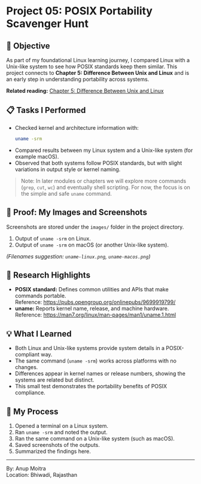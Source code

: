 # Project 05: POSIX Portability Scavenger Hunt

## 📝 Objective  

As part of my foundational Linux learning journey, I compared Linux with a Unix-like system to see how POSIX standards keep them similar. This project connects to **Chapter 5: Difference Between Unix and Linux** and is an early step in understanding portability across systems.  

**Related reading:** [Chapter 5: Difference Between Unix and Linux](../01-understanding-linux-concepts/05-unix-vs-linux.md)  

## 📋 Tasks I Performed  

- Checked kernel and architecture information with:  
  ```bash
  uname -srm
  ```  
- Compared results between my Linux system and a Unix-like system (for example macOS).  
- Observed that both systems follow POSIX standards, but with slight variations in output style or kernel naming.  

> Note: In later modules or chapters we will explore more commands (`grep`, `cut`, `wc`) and eventually shell scripting. For now, the focus is on the simple and safe `uname` command.  

## 📸 Proof: My Images and Screenshots  

Screenshots are stored under the `images/` folder in the project directory.  

1. Output of `uname -srm` on Linux.  
2. Output of `uname -srm` on macOS (or another Unix-like system).  

*(Filenames suggestion: `uname-linux.png`, `uname-macos.png`)*  

## 🔗 Research Highlights  

- **POSIX standard:** Defines common utilities and APIs that make commands portable.  
  Reference: <https://pubs.opengroup.org/onlinepubs/9699919799/>  
- **uname:** Reports kernel name, release, and machine hardware.  
  Reference: <https://man7.org/linux/man-pages/man1/uname.1.html>  

## 💡 What I Learned  

- Both Linux and Unix-like systems provide system details in a POSIX-compliant way.  
- The same command (`uname -srm`) works across platforms with no changes.  
- Differences appear in kernel names or release numbers, showing the systems are related but distinct.  
- This small test demonstrates the portability benefits of POSIX compliance.  

## 📁 My Process  

1. Opened a terminal on a Linux system.  
2. Ran `uname -srm` and noted the output.  
3. Ran the same command on a Unix-like system (such as macOS).  
4. Saved screenshots of the outputs.  
5. Summarized the findings here.  

---  

By: Anup Moitra  
Location: Bhiwadi, Rajasthan  
